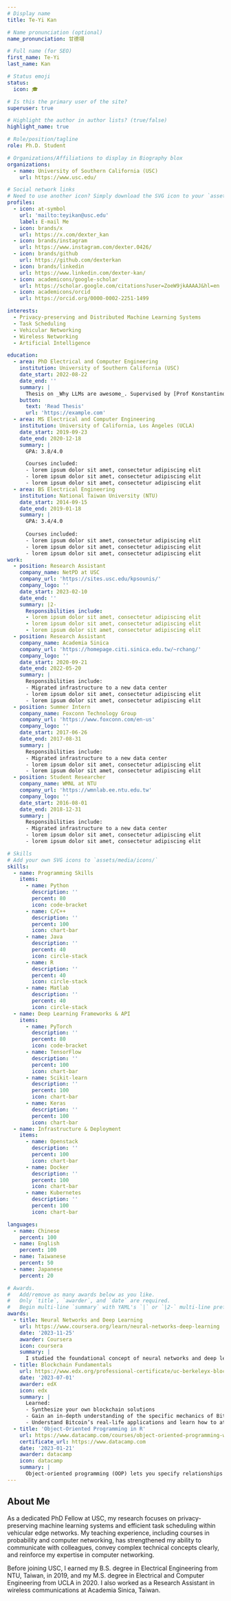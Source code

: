 ```yaml
---
# Display name
title: Te-Yi Kan

# Name pronunciation (optional)
name_pronunciation: 甘德翊

# Full name (for SEO)
first_name: Te-Yi
last_name: Kan

# Status emoji
status:
  icon: 🎓

# Is this the primary user of the site?
superuser: true

# Highlight the author in author lists? (true/false)
highlight_name: true

# Role/position/tagline
role: Ph.D. Student

# Organizations/Affiliations to display in Biography blox
organizations:
  - name: University of Southern California (USC)
    url: https://www.usc.edu/

# Social network links
# Need to use another icon? Simply download the SVG icon to your `assets/media/icons/` folder.
profiles:
  - icon: at-symbol
    url: 'mailto:teyikan@usc.edu'
    label: E-mail Me
  - icon: brands/x
    url: https://x.com/dexter_kan
  - icon: brands/instagram
    url: https://www.instagram.com/dexter.0426/
  - icon: brands/github
    url: https://github.com/dexterkan
  - icon: brands/linkedin
    url: https://www.linkedin.com/dexter-kan/
  - icon: academicons/google-scholar
    url: https://scholar.google.com/citations?user=ZoeW9jkAAAAJ&hl=en
  - icon: academicons/orcid
    url: https://orcid.org/0000-0002-2251-1499

interests:
  - Privacy-preserving and Distributed Machine Learning Systems
  - Task Scheduling
  - Vehicular Networking
  - Wireless Networking
  - Artificial Intelligence

education:
  - area: PhD Electrical and Computer Engineering
    institution: University of Southern California (USC)
    date_start: 2022-08-22
    date_end: ''
    summary: |
      Thesis on _Why LLMs are awesome_. Supervised by [Prof Konstantinos Psounis](https://sites.usc.edu/kpsounis/). Presented papers at 5 IEEE conferences with the contributions being published in 2 Springer journals.
    button:
      text: 'Read Thesis'
      url: 'https://example.com'
  - area: MS Electrical and Computer Engineering
    institution: University of California, Los Angeles (UCLA)
    date_start: 2019-09-23
    date_end: 2020-12-18
    summary: |
      GPA: 3.8/4.0

      Courses included:
      - lorem ipsum dolor sit amet, consectetur adipiscing elit
      - lorem ipsum dolor sit amet, consectetur adipiscing elit
      - lorem ipsum dolor sit amet, consectetur adipiscing elit
  - area: BS Electrical Engineering
    institution: National Taiwan University (NTU)
    date_start: 2014-09-15
    date_end: 2019-01-18
    summary: |
      GPA: 3.4/4.0
      
      Courses included:
      - lorem ipsum dolor sit amet, consectetur adipiscing elit
      - lorem ipsum dolor sit amet, consectetur adipiscing elit
      - lorem ipsum dolor sit amet, consectetur adipiscing elit
work:
  - position: Research Assistant
    company_name: NetPD at USC
    company_url: 'https://sites.usc.edu/kpsounis/'
    company_logo: ''
    date_start: 2023-02-10
    date_end: ''
    summary: |2-
      Responsibilities include:
      - lorem ipsum dolor sit amet, consectetur adipiscing elit
      - lorem ipsum dolor sit amet, consectetur adipiscing elit
      - lorem ipsum dolor sit amet, consectetur adipiscing elit
  - position: Research Assistant
    company_name: Academia Sinica
    company_url: 'https://homepage.citi.sinica.edu.tw/~rchang/'
    company_logo: ''
    date_start: 2020-09-21
    date_end: 2022-05-20
    summary: |
      Responsibilities include:
      - Migrated infrastructure to a new data center
      - lorem ipsum dolor sit amet, consectetur adipiscing elit
      - lorem ipsum dolor sit amet, consectetur adipiscing elit
  - position: Summer Intern
    company_name: Foxconn Technology Group
    company_url: 'https://www.foxconn.com/en-us'
    company_logo: ''
    date_start: 2017-06-26
    date_end: 2017-08-31
    summary: |
      Responsibilities include:
      - Migrated infrastructure to a new data center
      - lorem ipsum dolor sit amet, consectetur adipiscing elit
      - lorem ipsum dolor sit amet, consectetur adipiscing elit
  - position: Student Researcher
    company_name: WMNL at NTU
    company_url: 'https://wmnlab.ee.ntu.edu.tw'
    company_logo: ''
    date_start: 2016-08-01
    date_end: 2018-12-31
    summary: |
      Responsibilities include:
      - Migrated infrastructure to a new data center
      - lorem ipsum dolor sit amet, consectetur adipiscing elit
      - lorem ipsum dolor sit amet, consectetur adipiscing elit

# Skills
# Add your own SVG icons to `assets/media/icons/`
skills:
  - name: Programming Skills
    items:
      - name: Python
        description: ''
        percent: 80
        icon: code-bracket
      - name: C/C++
        description: ''
        percent: 100
        icon: chart-bar
      - name: Java
        description: ''
        percent: 40
        icon: circle-stack
      - name: R
        description: ''
        percent: 40
        icon: circle-stack
      - name: Matlab
        description: ''
        percent: 40
        icon: circle-stack
  - name: Deep Learning Frameworks & API
    items:
      - name: PyTorch
        description: ''
        percent: 80
        icon: code-bracket
      - name: TensorFlow
        description: ''
        percent: 100
        icon: chart-bar
      - name: Scikit-learn
        description: ''
        percent: 100
        icon: chart-bar
      - name: Keras
        description: ''
        percent: 100
        icon: chart-bar
  - name: Infrastructure & Deployment
    items:
      - name: Openstack
        description: ''
        percent: 100
        icon: chart-bar
      - name: Docker
        description: ''
        percent: 100
        icon: chart-bar
      - name: Kubernetes
        description: ''
        percent: 100
        icon: chart-bar

languages:
  - name: Chinese
    percent: 100
  - name: English
    percent: 100
  - name: Taiwanese
    percent: 50
  - name: Japanese
    percent: 20

# Awards.
#   Add/remove as many awards below as you like.
#   Only `title`, `awarder`, and `date` are required.
#   Begin multi-line `summary` with YAML's `|` or `|2-` multi-line prefix and indent 2 spaces below.
awards:
  - title: Neural Networks and Deep Learning
    url: https://www.coursera.org/learn/neural-networks-deep-learning
    date: '2023-11-25'
    awarder: Coursera
    icon: coursera
    summary: |
      I studied the foundational concept of neural networks and deep learning. By the end, I was familiar with the significant technological trends driving the rise of deep learning; build, train, and apply fully connected deep neural networks; implement efficient (vectorized) neural networks; identify key parameters in a neural network’s architecture; and apply deep learning to your own applications.
  - title: Blockchain Fundamentals
    url: https://www.edx.org/professional-certificate/uc-berkeleyx-blockchain-fundamentals
    date: '2023-07-01'
    awarder: edX
    icon: edx
    summary: |
      Learned:
      - Synthesize your own blockchain solutions
      - Gain an in-depth understanding of the specific mechanics of Bitcoin
      - Understand Bitcoin’s real-life applications and learn how to attack and destroy Bitcoin, Ethereum, smart contracts and Dapps, and alternatives to Bitcoin’s Proof-of-Work consensus algorithm
  - title: 'Object-Oriented Programming in R'
    url: https://www.datacamp.com/courses/object-oriented-programming-with-s3-and-r6-in-r
    certificate_url: https://www.datacamp.com
    date: '2023-01-21'
    awarder: datacamp
    icon: datacamp
    summary: |
      Object-oriented programming (OOP) lets you specify relationships between functions and the objects that they can act on, helping you manage complexity in your code. This is an intermediate level course, providing an introduction to OOP, using the S3 and R6 systems. S3 is a great day-to-day R programming tool that simplifies some of the functions that you write. R6 is especially useful for industry-specific analyses, working with web APIs, and building GUIs.
---
```


## About Me

As a dedicated PhD Fellow at USC, my research focuses on privacy-preserving machine learning systems and efficient task scheduling within vehicular edge networks. My teaching experience, including courses in probability and computer networking, has strengthened my ability to communicate with colleagues, convey complex technical concepts clearly, and reinforce my expertise in computer networking.

Before joining USC, I earned my B.S. degree in Electrical Engineering from NTU, Taiwan, in 2019, and my M.S. degree in Electrical and Computer Engineering from UCLA in 2020. I also worked as a Research Assistant in wireless communications at Academia Sinica, Taiwan.
